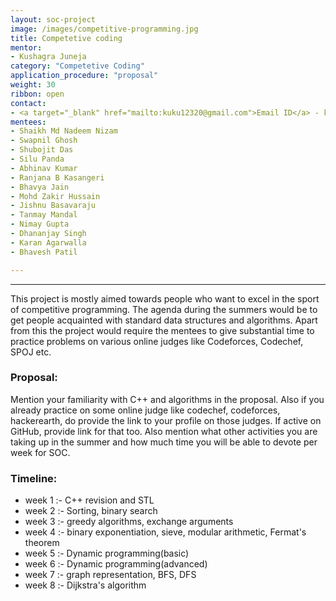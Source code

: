 ```yaml
---
layout: soc-project
image: /images/competitive-programming.jpg
title: Competetive coding 
mentor:
- Kushagra Juneja
category: "Competetive Coding"
application_procedure: "proposal"
weight: 30
ribbon: open
contact:
- <a target="_blank" href="mailto:kuku12320@gmail.com">Email ID</a> - kuku12320@gmail.com
mentees:
- Shaikh Md Nadeem Nizam
- Swapnil Ghosh
- Shubojit Das
- Silu Panda
- Abhinav Kumar
- Ranjana B Kasangeri
- Bhavya Jain
- Mohd Zakir Hussain
- Jishnu Basavaraju
- Tanmay Mandal
- Nimay Gupta
- Dhananjay Singh
- Karan Agarwalla
- Bhavesh Patil

---
```


---
This project is mostly aimed towards people who want to excel in the sport of competitive programming. The agenda during the summers would be to get people acquainted with standard data structures and algorithms. Apart from this the project would require the mentees to give substantial time to practice problems on various online judges like Codeforces, Codechef, SPOJ etc.

<!--break-->

### Proposal:

 Mention your familiarity with C++ and algorithms in the proposal. Also if you already practice on some online judge like codechef, codeforces, hackerearth, do provide the link to your profile on those judges. If active on GitHub, provide link for that too. Also mention what other activities you are taking up in the summer and how much time you will be able to devote per week for SOC.

<!--break-->

### Timeline: 

* week 1 :- C++ revision and STL
* week 2 :- Sorting, binary search
* week 3 :- greedy algorithms, exchange arguments
* week 4 :- binary exponentiation, sieve, modular arithmetic, Fermat's theorem
* week 5 :- Dynamic programming(basic)
* week 6 :- Dynamic programming(advanced)
* week 7 :- graph representation, BFS, DFS
* week 8 :- Dijkstra's algorithm 




<!--break-->
